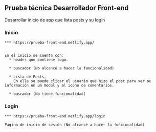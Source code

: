 ## Prueba técnica Desarrollador Front-end #
Desarrollar inicio de app que lista posts y su login

### Inicio

```
*** https://prueba-front-end.netlify.app/


En el inicio se cuenta con:
  * header que contiene logo.

  * buscador (No alcancé a hacer la funcionalidad)

  * Lista de Posts,
    En ella se puede clicar el usuario que hizo el post para ver su información en un modal y al icono de comentarios.

  * buscador (No tiene funcionalidad)

```

### Login

```
*** https://prueba-front-end.netlify.app/login

Página de inicio de sesión (No alcancé a hacer la funcionalidad)

```
